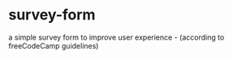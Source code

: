 # survey-form

a simple survey form to improve user experience - (according to freeCodeCamp guidelines)
